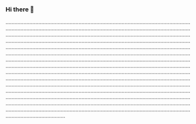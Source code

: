 ### Hi there 👋

............................................................................................................................................................................................................................................................................................................................................................................................................................................................................................................................................................................................................................................................................................................................................................................................................................................................................................................................................................................................................................................................................................................................................................................................................................................................................................................................................................................................................................................................................................................................................................................................................................................................................................................................................................................................................................................................................................................................................................................